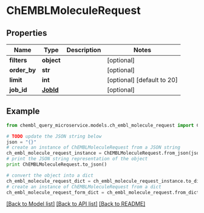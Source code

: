 # ChEMBLMoleculeRequest


## Properties

Name | Type | Description | Notes
------------ | ------------- | ------------- | -------------
**filters** | **object** |  | [optional] 
**order_by** | **str** |  | [optional] 
**limit** | **int** |  | [optional] [default to 20]
**job_id** | [**JobId**](JobId.md) |  | [optional] 

## Example

```python
from chembl_query_microservice.models.ch_embl_molecule_request import ChEMBLMoleculeRequest

# TODO update the JSON string below
json = "{}"
# create an instance of ChEMBLMoleculeRequest from a JSON string
ch_embl_molecule_request_instance = ChEMBLMoleculeRequest.from_json(json)
# print the JSON string representation of the object
print ChEMBLMoleculeRequest.to_json()

# convert the object into a dict
ch_embl_molecule_request_dict = ch_embl_molecule_request_instance.to_dict()
# create an instance of ChEMBLMoleculeRequest from a dict
ch_embl_molecule_request_form_dict = ch_embl_molecule_request.from_dict(ch_embl_molecule_request_dict)
```
[[Back to Model list]](../README.md#documentation-for-models) [[Back to API list]](../README.md#documentation-for-api-endpoints) [[Back to README]](../README.md)


